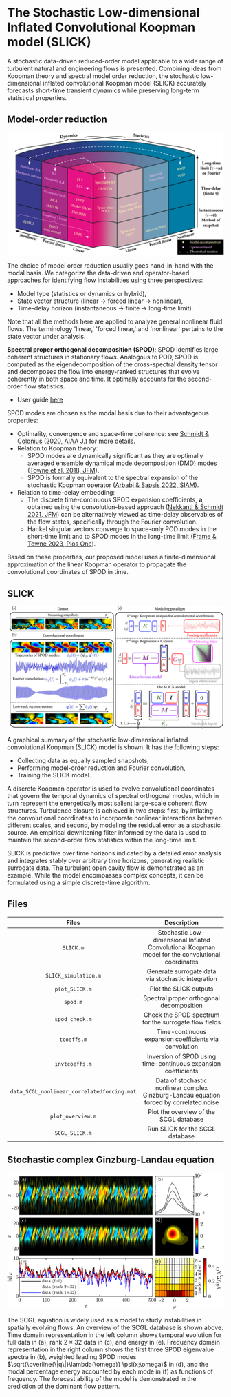 # The Stochastic Low-dimensional Inflated Convolutional Koopman model (SLICK)

A stochastic data-driven reduced-order model applicable to a wide range of turbulent natural and engineering flows is presented. 
Combining ideas from Koopman theory and spectral model order reduction, the stochastic low-dimensional inflated convolutional Koopman model (SLICK) accurately forecasts short-time transient dynamics while preserving long-term statistical properties. 

## Model-order reduction

![Alt text](Modal_analysis_schematic.png)

The choice of model order reduction usually goes hand-in-hand with the modal basis.
We categorize the data-driven and operator-based approaches for identifying flow instabilities using three perspectives:
* Model type (statistics or dynamics or hybrid),
* State vector structure (linear $\to$ forced linear $\to$ nonlinear),
* Time-delay horizon (instantaneous $\to$ finite $\to$ long-time limit).
  
Note that all the methods here are applied to analyze general nonlinear fluid flows. The terminology 'linear,' 'forced linear,' and 'nonlinear' pertains to the state vector under analysis.

__Spectral proper orthogonal decomposition (SPOD)__:
SPOD identifies large coherent structures in stationary flows. Analogous to POD, SPOD is computed as the eigendecomposition of the cross-spectral density tensor and decomposes the flow into energy-ranked structures that evolve coherently in both space and time. It optimally accounts for the second-order flow statistics.

   * User guide [here](https://www.mathworks.com/matlabcentral/fileexchange/65683-spectral-proper-orthogonal-decomposition-spod)
     
SPOD modes are chosen as the modal basis due to their advantageous properties:

* Optimality, convergence and space-time coherence: see [Schmidt & Colonius (2020, AIAA J.)](https://doi.org/10.2514/1.J058809) for more details. 
* Relation to Koopman theory:
     *   SPOD modes are dynamically significant as they are optimally averaged ensemble dynamical mode decomposition (DMD) modes ([Towne et al. 2018, JFM](https://doi.org/10.1017/jfm.2018.283)).
     *   SPOD is formally equivalent to the spectral expansion of the stochastic Koopman operator ([Arbabi & Sapsis 2022, SIAM](https://doi.org/10.1137/20M1359833)). 
* Relation to time-delay embedding: 
     * The discrete time-continuous SPOD expansion coefficients, $\mathbf{a}$, obtained using the convolution-based approach ([Nekkanti & Schmidt 2021, JFM](https://doi.org/10.1017/jfm.2021.681)) can be alternatively viewed as time-delay observables of the flow states, specifically through the Fourier convolution. 
     * Hankel singular vectors converge to space-only POD modes in the short-time limit and to SPOD modes in the long-time limit ([Frame & Towne 2023, Plos One](https://doi.org/10.1371/journal.pone.0289637)).

Based on these properties, our proposed model uses a finite-dimensional approximation of the linear Koopman operator to propagate the convolutional coordinates of SPOD in time.

## SLICK

![SLICK overview](Koopman_SPOD_schematic.png)


A graphical summary of the stochastic low-dimensional inflated convolutional Koopman (SLICK) model is shown. It has the following steps: 
* Collecting data as equally sampled snapshots,
* Performing model-order reduction and Fourier convolution,
* Training the SLICK model.
  
A discrete Koopman operator is used to evolve convolutional coordinates that govern the temporal dynamics of spectral orthogonal modes, which in turn represent the energetically most salient large-scale coherent flow structures. Turbulence closure is achieved in two steps: first, by inflating the convolutional coordinates to incorporate nonlinear interactions between different scales, and second, by modeling the residual error as a stochastic source. An empirical dewhitening filter informed by the data is used to maintain the second-order flow statistics within the long-time limit.

SLICK is predictive over time horizons indicated by a detailed error analysis and integrates stably over arbitrary time horizons, generating realistic surrogate data.
The turbulent open cavity flow is demonstrated as an example. 
While the model encompasses complex concepts, it can be formulated using a simple discrete-time algorithm.


## Files 

| Files                | Description      |               
| :---:                |     :---:        |    
| `SLICK.m`            | Stochastic Low-dimensional Inflated Convolutional Koopman model for the convolutional coordinates        | 
| `SLICK_simulation.m` | Generate surrogate data via stochastic integration |
| `plot_SLICK.m`       | Plot the SLICK outputs                   |
| `spod.m`             | Spectral proper orthogonal decomposition |
| `spod_check.m`       | Check the SPOD spectrum for the surrogate flow fields |
| `tcoeffs.m`          | Time-continuous expansion coefficients via convolution |
| `invtcoeffs.m`       | Inversion of SPOD using time-continuous expansion coefficients |
| `data_SCGL_nonlinear_correlatedforcing.mat` | Data of stochastic nonlinear complex Ginzburg-Landau equation forced by correlated noise |
| `plot_overview.m`    | Plot the overview of the SCGL database|
| `SCGL_SLICK.m`       | Run SLICK for the SCGL database|





## Stochastic complex Ginzburg-Landau equation

![SCGL overview](SCGL_nonlinear_correlated_full.png)

The SCGL equation is widely used as a model to study instabilities in spatially evolving flows. An overview of the SCGL database is shown above.
Time domain representation in the left column shows temporal evolution for full data in (a), rank $2\times 32$ data in (c), and energy in (e). Frequency domain representation in the right column shows the first three SPOD eigenvalue spectra in (b), weighted leading SPOD modes $\sqrt{\overline{\|q\|}\lambda(\omega)} \psi(x;\omega)$ in (d), and the modal percentage energy accounted by each mode in (f) as functions of frequency. The forecast ability of the model is demonstrated in the prediction of the dominant flow pattern.


